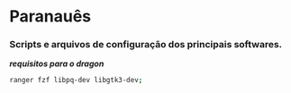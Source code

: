 # Paranauês
### Scripts e arquivos de configuração dos principais softwares. 

***requisitos para o dragon***
```sh
ranger fzf libpq-dev libgtk3-dev;
```
 
